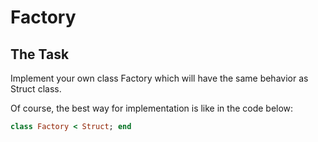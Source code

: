# Factory #

## The Task ##
Implement your own class Factory which will have the same behavior as Struct class.

Of course, the best way for implementation is like in the code below:
```ruby
class Factory < Struct; end
```